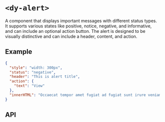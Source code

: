 # `<dy-alert>`

A component that displays important messages with different status types. It supports various states like positive, notice, negative, and informative, and can include an optional action button. The alert is designed to be visually distinctive and can include a header, content, and action.

## Example

<gbp-example name="dy-alert" src="https://esm.sh/duoyun-ui/elements/alert">

```json
{
  "style": "width: 300px",
  "status": "negative",
  "header": "This is alert title",
  "action": {
    "text": "View"
  },
  "innerHTML": "Occaecat tempor amet fugiat ad fugiat sunt irure veniam consequat aute."
}
```

</gbp-example>

## API

<gbp-api src="/src/elements/alert.ts"></gbp-api>
